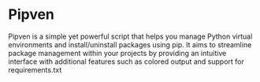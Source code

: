 # Pipven
Pipven is a simple yet powerful script that helps you manage Python virtual environments and install/uninstall packages using pip. It aims to streamline package management within your projects by providing an intuitive interface with additional features such as colored output and support for requirements.txt
